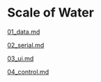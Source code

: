 # Scale of Water

 [01_data.md](01_data.md) 

 [02_serial.md](02_serial.md) 

 [03_ui.md](03_ui.md) 

 [04_control.md](04_control.md) 